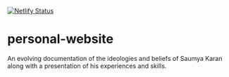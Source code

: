 [![Netlify Status](https://api.netlify.com/api/v1/badges/1a52ac3a-1b9c-4f6d-94b9-701553b93ce9/deploy-status)](https://app.netlify.com/sites/develop-saumyakaran-personal-website/deploys)
# personal-website
An evolving documentation of the ideologies and beliefs of Saumya Karan along with a presentation of his experiences and skills.
